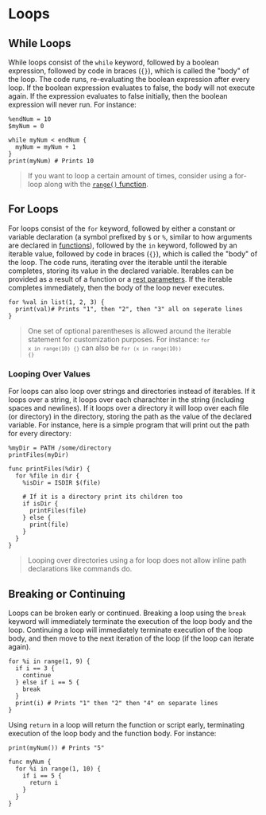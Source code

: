 # Loops

## While Loops

While loops consist of the `while` keyword, followed by a boolean expression, followed by code in braces (`{}`), which is called the "body" of the loop. The code runs, re-evaluating the boolean expression after every loop. If the boolean expression evaluates to false, the body will not execute again. If the expression evaluates to false initially, then the boolean expression will never run. For instance:

```ska
%endNum = 10
$myNum = 0

while myNum < endNum {
  myNum = myNum + 1
}
print(myNum) # Prints 10
```

> If you want to loop a certain amount of times, consider using a for-loop along with the [`range()` function](/functions#rangeltstopgt-rangeltstartgt-ltstopgt-step-1-gt-iterable).

## For Loops

For loops consist of the `for` keyword, followed by either a constant or variable declaration (a symbol prefixed by `$` or `%`, similar to how arguments are declared in [functions](/functions)), followed by the `in` keyword, followed by an iterable value, followed by code in braces (`{}`), which is called the "body" of the loop. The code runs, iterating over the iterable until the iterable completes, storing its value in the declared variable. Iterables can be provided as a result of a function or a [rest parameters](/functions#Rest-Parameters). If the iterable completes immediately, then the body of the loop never executes.

```ska
for %val in list(1, 2, 3) {
  print(val)# Prints "1", then "2", then "3" all on seperate lines
}
```

> One set of optional parentheses is allowed around the iterable statement for customization purposes. For instance: <code><!--We need two code blocks here so that we get the background--><code class="language-ska">for x in range(10) {}</code></code> can also be <code><code class="language-ska">for (x in range(10)) {}</code></code>

### Looping Over Values

For loops can also loop over strings and directories instead of iterables. If it loops over a string, it loops over each charachter in the string (including spaces and newlines). If it loops over a directory it will loop over each file (or directory) in the directory, storing the path as the value of the declared variable. For instance, here is a simple program that will print out the path for every directory:

```ska
%myDir = PATH /some/directory
printFiles(myDir)

func printFiles(%dir) {
  for %file in dir {
    %isDir = ISDIR $(file)

    # If it is a directory print its children too
    if isDir {
      printFiles(file)
    } else {
      print(file)
    }
  }
}
```

> Looping over directories using a for loop does not allow inline path declarations like commands do.

## Breaking or Continuing

Loops can be broken early or continued. Breaking a loop using the `break` keyword will immediately terminate the execution of the loop body and the loop. Continuing a loop will immediately terminate execution of the loop body, and then move to the next iteration of the loop (if the loop can iterate again).

```ska
for %i in range(1, 9) {
  if i == 3 {
    continue
  } else if i == 5 {
    break
  }
  print(i) # Prints "1" then "2" then "4" on separate lines
}
```

Using `return` in a loop will return the function or script early, terminating execution of the loop body and the function body. For instance:

```ska
print(myNum()) # Prints "5"

func myNum {
  for %i in range(1, 10) {
    if i == 5 {
      return i
    }
  }
}
```
